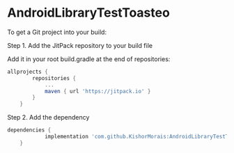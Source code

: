 # AndroidLibraryTestToasteo

To get a Git project into your build:

Step 1. Add the JitPack repository to your build file

Add it in your root build.gradle at the end of repositories:

```gradle
allprojects {
		repositories {
			...
			maven { url 'https://jitpack.io' }
		}
	}
  ```
  
  Step 2. Add the dependency

```gradle
dependencies {
	        implementation 'com.github.KishorMorais:AndroidLibraryTestToasteo:1.0.0'
	}
  ```
